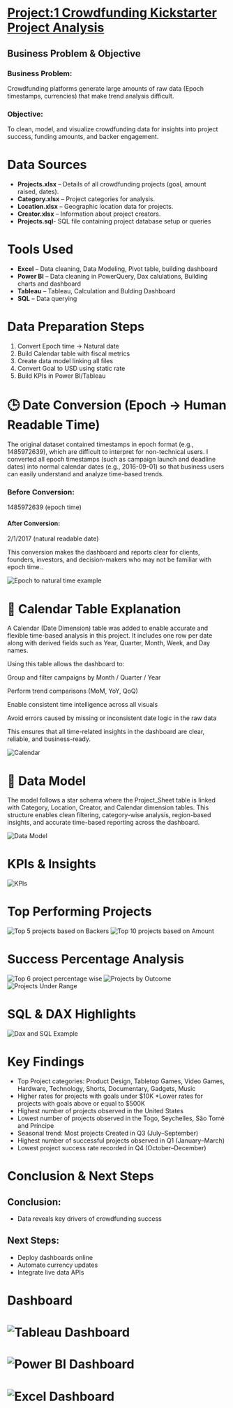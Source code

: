 # [Project:1 Crowdfunding Kickstarter Project Analysis]()

## Business Problem & Objective
### Business Problem:
Crowdfunding platforms generate large amounts of raw data (Epoch timestamps, currencies) that make trend analysis difficult.

### Objective:
To clean, model, and visualize crowdfunding data for insights into project success, funding amounts, and backer engagement.

# Data Sources
- **Projects.xlsx** – Details of all crowdfunding projects (goal, amount raised, dates).
- **Category.xlsx** – Project categories for analysis.
- **Location.xlsx** – Geographic location data for projects.
- **Creator.xlsx** – Information about project creators.
- **Projects.sql**- SQL file containing project database setup or queries
# Tools Used
- **Excel** – Data cleaning, Data Modeling, Pivot table, building dashboard
- **Power BI** – Data cleaning in PowerQuery, Dax calulations, Building charts and dashboard
- **Tableau** – Tableau, Calculation and Bulding Dashboard
- **SQL** – Data querying

# Data Preparation Steps
1. Convert Epoch time → Natural date
2. Build Calendar table with fiscal metrics
3. Create data model linking all files
4. Convert Goal to USD using static rate
5. Build KPIs in Power BI/Tableau

# 🕒 Date Conversion (Epoch → Human Readable Time)

The original dataset contained timestamps in epoch format (e.g., 1485972639), which are difficult to interpret for non-technical users.
I converted all epoch timestamps (such as campaign launch and deadline dates) into normal calendar dates (e.g., 2016-09-01) so that business users can easily understand and analyze time-based trends.

### Before Conversion:
1485972639 (epoch time)

#### After Conversion:
2/1/2017 (natural readable date)

This conversion makes the dashboard and reports clear for clients, founders, investors, and decision-makers who may not be familiar with epoch time.. 

![Epoch to natural time example](cal_Example.png)

# 📅 Calendar Table Explanation

A Calendar (Date Dimension) table was added to enable accurate and flexible time-based analysis in this project.
It includes one row per date along with derived fields such as Year, Quarter, Month, Week, and Day names.

Using this table allows the dashboard to:

Group and filter campaigns by Month / Quarter / Year

Perform trend comparisons (MoM, YoY, QoQ)

Enable consistent time intelligence across all visuals

Avoid errors caused by missing or inconsistent date logic in the raw data

This ensures that all time-related insights in the dashboard are clear, reliable, and business-ready.

![Calendar](calendar_example.png)

# 🧩 Data Model

The model follows a star schema where the Project_Sheet table is linked with Category, Location, Creator, and Calendar dimension tables. 
This structure enables clean filtering, category-wise analysis, region-based insights, and accurate time-based reporting across the dashboard. 

![Data Model](Data_model.png)

# KPIs & Insights
![KPIs](KPIs.png)

# Top Performing Projects
![Top 5 projects based on Backers ](Top5.png) ![Top 10 projects based on Amount](Top10.png)
# Success Percentage Analysis
![Top 6 project percentage wise](Top6.png)
![Projects by Outcome](Outcome.png)
![Projects Under Range](Range.png)
# SQL & DAX Highlights
![Dax and SQL Example](DAX.png)
# Key Findings
* Top Project categories: Product Design, Tabletop Games, Video Games, Hardware, Technology, Shorts, Documentary, Gadgets, Music
* Higher rates for projects with goals under $10K
*Lower rates for projects with goals above or equal to $500K
* Highest number of projects observed in the United States
* Lowest number of projects observed in the Togo, Seychelles, São Tomé and Príncipe
* Seasonal trend: Most projects Created in Q3 (July–September)
* Highest number of successful projects observed in Q1 (January–March)
* Lowest project success rate recorded in Q4 (October–December)

# Conclusion & Next Steps

## Conclusion:
* Data reveals key drivers of crowdfunding success
## Next Steps:
* Deploy dashboards online
* Automate currency updates
* Integrate live data APIs
# Dashboard

# ![Tableau Dashboard](tab_dash.png)




# ![Power BI Dashboard](power_Dash.png)





# ![Excel Dashboard](Excel_Dash.png)
















